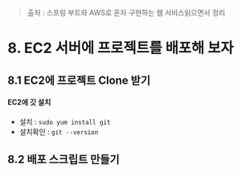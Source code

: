 > 출처 :  스프링 부트와 AWS로 혼자 구현하는 웹 서비스읽으면서 정리

# 8. EC2 서버에 프로젝트를 배포해 보자
## 8.1 EC2에 프로젝트 Clone 받기
#### EC2에 깃 설치
- 설치 : `sudo yum install git`
- 설치확인 : `git --version`


## 8.2 배포 스크립트 만들기